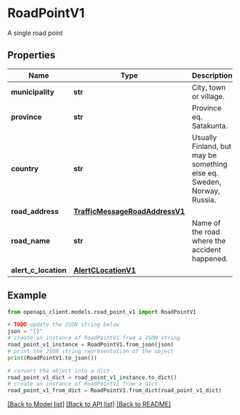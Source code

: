 # RoadPointV1

A single road point

## Properties

Name | Type | Description | Notes
------------ | ------------- | ------------- | -------------
**municipality** | **str** | City, town or village. | [optional] 
**province** | **str** | Province eq. Satakunta. | [optional] 
**country** | **str** | Usually Finland, but may be something else eq. Sweden, Norway, Russia. | [optional] 
**road_address** | [**TrafficMessageRoadAddressV1**](TrafficMessageRoadAddressV1.md) |  | 
**road_name** | **str** | Name of the road where the accident happened. | [optional] 
**alert_c_location** | [**AlertCLocationV1**](AlertCLocationV1.md) |  | 

## Example

```python
from openapi_client.models.road_point_v1 import RoadPointV1

# TODO update the JSON string below
json = "{}"
# create an instance of RoadPointV1 from a JSON string
road_point_v1_instance = RoadPointV1.from_json(json)
# print the JSON string representation of the object
print(RoadPointV1.to_json())

# convert the object into a dict
road_point_v1_dict = road_point_v1_instance.to_dict()
# create an instance of RoadPointV1 from a dict
road_point_v1_from_dict = RoadPointV1.from_dict(road_point_v1_dict)
```
[[Back to Model list]](../README.md#documentation-for-models) [[Back to API list]](../README.md#documentation-for-api-endpoints) [[Back to README]](../README.md)



